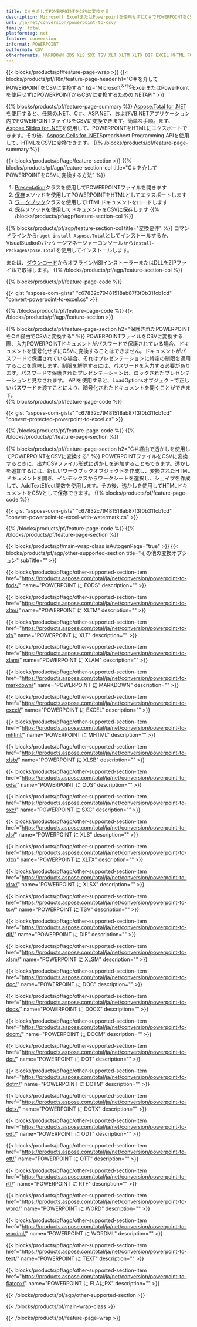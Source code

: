 ```yaml
---
title: C＃を介してPOWERPOINTをCSVに変換する
description: Microsoft ExcelまたはPowerpointを使用せずにC＃でPOWERPOINTをCSVに変換する
url: /ja/net/conversion/powerpoint-to-csv/
family: total
platformtag: net
feature: conversion
informat: POWERPOINT
outformat: CSV
otherformats: MARKDOWN ODS XLS SXC TSV XLT XLTM XLTX DIF EXCEL MHTML FODS XLAM XLSX XLSM XLSB DOC DOCX DOCM DOT DOTM DOTX ODT OTT RTF WORD WORDML TEXT FLATOPX
---
```

{{< blocks/products/pf/feature-page-wrap >}}
{{< blocks/products/pf/i18n/feature-page-header h1="C＃を介してPOWERPOINTをCSVに変換する" h2="Microsoft<sup>＆reg;</sup>ExcelまたはPowerPointを使用せずにPOWERPOINTからCSVに変換するための.NETAPI" >}}

{{% blocks/products/pf/feature-page-summary %}}
[Aspose.Total for .NET](https://products.aspose.com/total/net/)を使用すると、任意の.NET、C＃、ASP.NET、およびVB.NETアプリケーション内でPOWERPOINTファイルをCSVに変換できます。簡単な手順。まず、[Aspose.Slides for .NET](https://products.aspose.com/slides/net/)を使用して、POWERPOINTをHTMLにエクスポートできます。その後、[Aspose.Cells for .NET](https://products.aspose.com/cells/net/)Spreadsheet Programming APIを使用して、HTMLをCSVに変換できます。
{{% /blocks/products/pf/feature-page-summary  %}}

{{< blocks/products/pf/agp/feature-section >}}
{{% blocks/products/pf/agp/feature-section-col title="C＃を介してPOWERPOINTをCSVに変換する方法" %}}
1. [Presentation](https://apireference.aspose.com/slides/net/aspose.slides/presentation)クラスを使用してPOWERPOINTファイルを開きます
2. [保存](https://apireference.aspose.com/slides/net/aspose.slides.presentation/save/methods/5)メソッドを使用してPOWERPOINTをHTMLとしてエクスポートします
3. [ワークブック](https://apireference.aspose.com/cells/net/aspose.cells/workbook)クラスを使用してHTMLドキュメントをロードします
4. [保存](https://apireference.aspose.com/cells/net/aspose.cells.workbook/save/methods/4)メソッドを使用してドキュメントをCSVに保存します
{{% /blocks/products/pf/agp/feature-section-col %}}

{{% blocks/products/pf/agp/feature-section-col title="変換要件" %}}
コマンドラインから```nuget install Aspose.Total```としてインストールするか、VisualStudioのパッケージマネージャーコンソールから```Install-PackageAspose.Total```を使用してインストールします。

または、[ダウンロード](https://downloads.aspose.com/total/net)からオフラインMSIインストーラーまたはDLLをZIPファイルで取得します。
{{% /blocks/products/pf/agp/feature-section-col %}}

{{% blocks/products/pf/feature-page-code %}}

{{< gist "aspose-com-gists" "c67832c79481518ab87f3f0b311cb1cd" "convert-powerpoint-to-excel.cs" >}}


{{% /blocks/products/pf/feature-page-code %}}
{{< /blocks/products/pf/agp/feature-section >}}

{{% blocks/products/pf/feature-page-section  h2="保護されたPOWERPOINTをC＃経由でCSVに変換する" %}}
POWERPOINTファイルをCSVに変換する際、入力POWERPOINTドキュメントがパスワードで保護されている場合、ドキュメントを復号化せずにCSVに変換することはできません。ドキュメントがパスワードで保護されている場合、それはプレゼンテーションに特定の制限を適用することを意味します。制限を解除するには、パスワードを入力する必要があります。パスワードで保護されたプレゼンテーションは、ロックされたプレゼンテーションと見なされます。 APIを使用すると、LoadOptionsオブジェクトで正しいパスワードを渡すことにより、暗号化されたドキュメントを開くことができます。  
{{% blocks/products/pf/feature-page-code %}}

{{< gist "aspose-com-gists" "c67832c79481518ab87f3f0b311cb1cd" "convert-protected-powerpoint-to-excel.cs" >}}

{{% /blocks/products/pf/feature-page-code  %}}
{{% /blocks/products/pf/feature-page-section %}}

{{% blocks/products/pf/feature-page-section  h2="C＃経由で透かしを使用してPOWERPOINTをCSVに変換する" %}}
POWERPOINTファイルをCSVに変換するときに、出力CSVファイル形式に透かしを追加することもできます。透かしを追加するには、新しいワークブックオブジェクトを作成し、変換されたHTMLドキュメントを開き、インデックスからワークシートを選択し、シェイプを作成して、AddTextEffect関数を使用します。その後、透かしを使用してHTMLドキュメントをCSVとして保存できます。 
{{% blocks/products/pf/feature-page-code %}}

{{< gist "aspose-com-gists" "c67832c79481518ab87f3f0b311cb1cd" "convert-powerpoint-to-excel-with-watermark.cs" >}}

{{% /blocks/products/pf/feature-page-code  %}}
{{% /blocks/products/pf/feature-page-section %}}

{{< blocks/products/pf/main-wrap-class isAutogenPage="true" >}}
{{< blocks/products/pf/agp/other-supported-section title="その他の変換オプション" subTitle="" >}}

{{< blocks/products/pf/agp/other-supported-section-item href="https://products.aspose.com/total/ja/net/conversion/powerpoint-to-fods/" name="POWERPOINT に FODS" description="" >}}

{{< blocks/products/pf/agp/other-supported-section-item href="https://products.aspose.com/total/ja/net/conversion/powerpoint-to-xltm/" name="POWERPOINT に XLTM" description="" >}}

{{< blocks/products/pf/agp/other-supported-section-item href="https://products.aspose.com/total/ja/net/conversion/powerpoint-to-xlt/" name="POWERPOINT に XLT" description="" >}}

{{< blocks/products/pf/agp/other-supported-section-item href="https://products.aspose.com/total/ja/net/conversion/powerpoint-to-xlam/" name="POWERPOINT に XLAM" description="" >}}

{{< blocks/products/pf/agp/other-supported-section-item href="https://products.aspose.com/total/ja/net/conversion/powerpoint-to-markdown/" name="POWERPOINT に MARKDOWN" description="" >}}

{{< blocks/products/pf/agp/other-supported-section-item href="https://products.aspose.com/total/ja/net/conversion/powerpoint-to-excel/" name="POWERPOINT に EXCEL" description="" >}}

{{< blocks/products/pf/agp/other-supported-section-item href="https://products.aspose.com/total/ja/net/conversion/powerpoint-to-mhtml/" name="POWERPOINT に MHTML" description="" >}}

{{< blocks/products/pf/agp/other-supported-section-item href="https://products.aspose.com/total/ja/net/conversion/powerpoint-to-xlsb/" name="POWERPOINT に XLSB" description="" >}}

{{< blocks/products/pf/agp/other-supported-section-item href="https://products.aspose.com/total/ja/net/conversion/powerpoint-to-ods/" name="POWERPOINT に ODS" description="" >}}

{{< blocks/products/pf/agp/other-supported-section-item href="https://products.aspose.com/total/ja/net/conversion/powerpoint-to-sxc/" name="POWERPOINT に SXC" description="" >}}

{{< blocks/products/pf/agp/other-supported-section-item href="https://products.aspose.com/total/ja/net/conversion/powerpoint-to-xls/" name="POWERPOINT に XLS" description="" >}}

{{< blocks/products/pf/agp/other-supported-section-item href="https://products.aspose.com/total/ja/net/conversion/powerpoint-to-xltx/" name="POWERPOINT に XLTX" description="" >}}

{{< blocks/products/pf/agp/other-supported-section-item href="https://products.aspose.com/total/ja/net/conversion/powerpoint-to-xlsx/" name="POWERPOINT に XLSX" description="" >}}

{{< blocks/products/pf/agp/other-supported-section-item href="https://products.aspose.com/total/ja/net/conversion/powerpoint-to-tsv/" name="POWERPOINT に TSV" description="" >}}

{{< blocks/products/pf/agp/other-supported-section-item href="https://products.aspose.com/total/ja/net/conversion/powerpoint-to-dif/" name="POWERPOINT に DIF" description="" >}}

{{< blocks/products/pf/agp/other-supported-section-item href="https://products.aspose.com/total/ja/net/conversion/powerpoint-to-xlsm/" name="POWERPOINT に XLSM" description="" >}}

{{< blocks/products/pf/agp/other-supported-section-item href="https://products.aspose.com/total/ja/net/conversion/powerpoint-to-doc/" name="POWERPOINT に DOC" description="" >}}

{{< blocks/products/pf/agp/other-supported-section-item href="https://products.aspose.com/total/ja/net/conversion/powerpoint-to-docx/" name="POWERPOINT に DOCX" description="" >}}

{{< blocks/products/pf/agp/other-supported-section-item href="https://products.aspose.com/total/ja/net/conversion/powerpoint-to-docm/" name="POWERPOINT に DOCM" description="" >}}

{{< blocks/products/pf/agp/other-supported-section-item href="https://products.aspose.com/total/ja/net/conversion/powerpoint-to-dot/" name="POWERPOINT に DOT" description="" >}}

{{< blocks/products/pf/agp/other-supported-section-item href="https://products.aspose.com/total/ja/net/conversion/powerpoint-to-dotm/" name="POWERPOINT に DOTM" description="" >}}

{{< blocks/products/pf/agp/other-supported-section-item href="https://products.aspose.com/total/ja/net/conversion/powerpoint-to-dotx/" name="POWERPOINT に DOTX" description="" >}}

{{< blocks/products/pf/agp/other-supported-section-item href="https://products.aspose.com/total/ja/net/conversion/powerpoint-to-odt/" name="POWERPOINT に ODT" description="" >}}

{{< blocks/products/pf/agp/other-supported-section-item href="https://products.aspose.com/total/ja/net/conversion/powerpoint-to-ott/" name="POWERPOINT に OTT" description="" >}}

{{< blocks/products/pf/agp/other-supported-section-item href="https://products.aspose.com/total/ja/net/conversion/powerpoint-to-rtf/" name="POWERPOINT に RTF" description="" >}}

{{< blocks/products/pf/agp/other-supported-section-item href="https://products.aspose.com/total/ja/net/conversion/powerpoint-to-word/" name="POWERPOINT に WORD" description="" >}}

{{< blocks/products/pf/agp/other-supported-section-item href="https://products.aspose.com/total/ja/net/conversion/powerpoint-to-wordml/" name="POWERPOINT に WORDML" description="" >}}

{{< blocks/products/pf/agp/other-supported-section-item href="https://products.aspose.com/total/ja/net/conversion/powerpoint-to-text/" name="POWERPOINT に TEXT" description="" >}}

{{< blocks/products/pf/agp/other-supported-section-item href="https://products.aspose.com/total/ja/net/conversion/powerpoint-to-flatopx/" name="POWERPOINT に FLAにPX" description="" >}}



{{< /blocks/products/pf/agp/other-supported-section >}}

{{< /blocks/products/pf/main-wrap-class >}}

{{< /blocks/products/pf/feature-page-wrap >}}